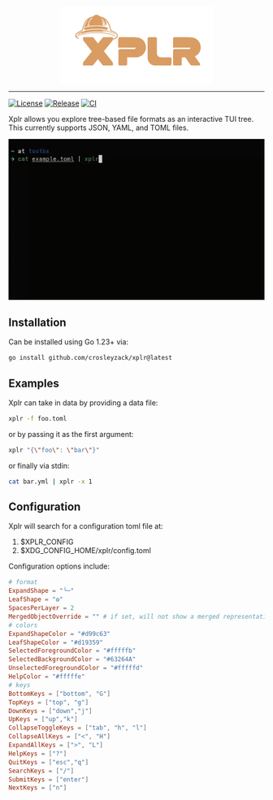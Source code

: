 <p align="center"><img alt="xplr" src="./assets/xplr.png" width="300px" /></p>

---

[![License](https://img.shields.io/github/license/crosleyzack/xplr?color=blue)](https://github.com/CrosleyZack/xplr/blob/main/LICENSE)
[![Release](https://img.shields.io/github/v/release/crosleyzack/xplr?include_prereleases)](https://github.com/crosleyzack/xplr/releases)
[![CI](https://github.com/CrosleyZack/xplr/actions/workflows/gotest.yaml/badge.svg)](https://github.com/crosleyzack/xplr/actions?workflow=gotest)

Xplr allows you explore tree-based file formats as an interactive TUI tree. This currently supports JSON, YAML, and TOML files.

<img alt="example" src="./assets/example.gif" width="600px" /></p>


## Installation

Can be installed using Go 1.23+ via:

```bash
go install github.com/crosleyzack/xplr@latest
```

## Examples

Xplr can take in data by providing a data file:

```bash
xplr -f foo.toml
```

or by passing it as the first argument:

```bash
xplr "{\"foo\": \"bar\"}"
```

or finally via stdin:

```bash
cat bar.yml | xplr -x 1
```

## Configuration

Xplr will search for a configuration toml file at:

1. $XPLR_CONFIG
2. $XDG_CONFIG_HOME/xplr/config.toml

Configuration options include:

```toml
# format
ExpandShape = "╰─"
LeafShape = "❂"
SpacesPerLayer = 2
MergedObjectOverride = "" # if set, will not show a merged representation of a nested object
# colors
ExpandShapeColor = "#d99c63"
LeafShapeColor = "#d19359"
SelectedForegroundColor = "#fffffb"
SelectedBackgroundColor = "#63264A"
UnselectedForegroundColor = "#fffffd"
HelpColor = "#fffffe"
# keys
BottomKeys = ["bottom", "G"]
TopKeys = ["top", "g"]
DownKeys = ["down","j"]
UpKeys = ["up","k"]
CollapseToggleKeys = ["tab", "h", "l"]
CollapseAllKeys = ["<", "H"]
ExpandAllKeys = [">", "L"]
HelpKeys = ["?"]
QuitKeys = ["esc","q"]
SearchKeys = ["/"]
SubmitKeys = ["enter"]
NextKeys = ["n"]
```